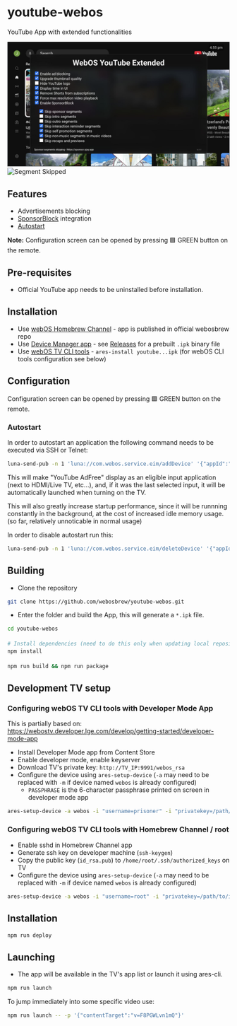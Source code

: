 # youtube-webos

YouTube App with extended functionalities

![Configuration Screen](https://github.com/webosbrew/youtube-webos/blob/main/screenshots/1_sm.jpg?raw=true)
![Segment Skipped](https://github.com/webosbrew/youtube-webos/blob/main/screenshots/2_sm.jpg?raw=true)

## Features

- Advertisements blocking
- [SponsorBlock](https://sponsor.ajay.app/) integration
- [Autostart](#autostart)

**Note:** Configuration screen can be opened by pressing 🟩 GREEN button on the remote.

## Pre-requisites

- Official YouTube app needs to be uninstalled before installation.

## Installation

- Use [webOS Homebrew Channel](https://github.com/webosbrew/webos-homebrew-channel) - app is published in official webosbrew repo
- Use [Device Manager app](https://github.com/webosbrew/dev-manager-desktop) - see [Releases](https://github.com/webosbrew/youtube-webos/releases) for a
  prebuilt `.ipk` binary file
- Use [webOS TV CLI tools](https://webostv.developer.lge.com/develop/tools/cli-installation) -
  `ares-install youtube...ipk` (for webOS CLI tools configuration see below)

## Configuration

Configuration screen can be opened by pressing 🟩 GREEN button on the remote.

### Autostart

In order to autostart an application the following command needs to be executed
via SSH or Telnet:

```sh
luna-send-pub -n 1 'luna://com.webos.service.eim/addDevice' '{"appId":"youtube.leanback.v4","pigImage":"","mvpdIcon":""}'
```

This will make "YouTube AdFree" display as an eligible input application (next
to HDMI/Live TV, etc...), and, if it was the last selected input, it will be
automatically launched when turning on the TV.

This will also greatly increase startup performance, since it will be runnning
constantly in the background, at the cost of increased idle memory usage.
(so far, relatively unnoticable in normal usage)

In order to disable autostart run this:

```sh
luna-send-pub -n 1 'luna://com.webos.service.eim/deleteDevice' '{"appId":"youtube.leanback.v4"}'
```

## Building

- Clone the repository

```sh
git clone https://github.com/webosbrew/youtube-webos.git
```

- Enter the folder and build the App, this will generate a `*.ipk` file.

```sh
cd youtube-webos

# Install dependencies (need to do this only when updating local repository / package.json is changed)
npm install

npm run build && npm run package
```

## Development TV setup

### Configuring webOS TV CLI tools with Developer Mode App

This is partially based on: https://webostv.developer.lge.com/develop/getting-started/developer-mode-app

- Install Developer Mode app from Content Store
- Enable developer mode, enable keyserver
- Download TV's private key: `http://TV_IP:9991/webos_rsa`
- Configure the device using `ares-setup-device` (`-a` may need to be replaced with `-m` if device named `webos` is already configured)
  - `PASSPHRASE` is the 6-character passphrase printed on screen in developer mode app

```sh
ares-setup-device -a webos -i "username=prisoner" -i "privatekey=/path/to/downloaded/webos_rsa" -i "passphrase=PASSPHRASE" -i "host=TV_IP" -i "port=9922"
```

### Configuring webOS TV CLI tools with Homebrew Channel / root

- Enable sshd in Homebrew Channel app
- Generate ssh key on developer machine (`ssh-keygen`)
- Copy the public key (`id_rsa.pub`) to `/home/root/.ssh/authorized_keys` on TV
- Configure the device using `ares-setup-device` (`-a` may need to be replaced with `-m` if device named `webos` is already configured)

```sh
ares-setup-device -a webos -i "username=root" -i "privatekey=/path/to/id_rsa" -i "passphrase=SSH_KEY_PASSPHRASE" -i "host=TV_IP" -i "port=22"
```

## Installation

```
npm run deploy
```

## Launching

- The app will be available in the TV's app list or launch it using ares-cli.

```sh
npm run launch
```

To jump immediately into some specific video use:

```sh
npm run launch -- -p '{"contentTarget":"v=F8PGWLvn1mQ"}'
```
